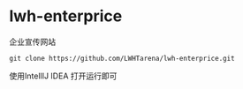 # lwh-enterprice
企业宣传网站

```
git clone https://github.com/LWHTarena/lwh-enterprice.git
```
使用IntellIJ IDEA 打开运行即可
